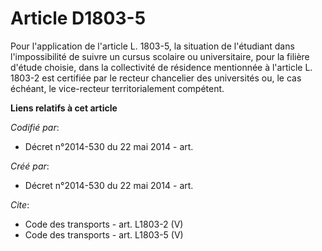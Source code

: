 # Article D1803-5

Pour l'application de l'article L. 1803-5, la situation de l'étudiant dans l'impossibilité de suivre un cursus scolaire ou
universitaire, pour la filière d'étude choisie, dans la collectivité de résidence mentionnée à l'article L. 1803-2 est
certifiée par le recteur chancelier des universités ou, le cas échéant, le vice-recteur territorialement compétent.

**Liens relatifs à cet article**

_Codifié par_:

  - Décret n°2014-530 du 22 mai 2014 - art.

_Créé par_:

  - Décret n°2014-530 du 22 mai 2014 - art.

_Cite_:

  - Code des transports - art. L1803-2 (V)
  - Code des transports - art. L1803-5 (V)
